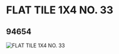 # FLAT TILE 1X4 NO. 33
## 94654
![FLAT TILE 1X4 NO. 33](https://lc-www-live-s.legocdn.com/media/bricks/5/2/4616127.jpg)